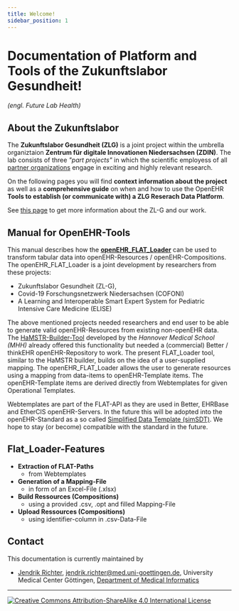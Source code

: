 ```yaml
---
title: Welcome!
sidebar_position: 1
---
```


# Documentation of Platform and Tools of the Zukunftslabor Gesundheit!  
_(engl. Future Lab Health)_

## About the Zukunftslabor
The **Zukunftslabor Gesundheit (ZLG)** is a joint project within the umbrella organiztaion 
**Zentrum für digitale Innovationen Niedersachsen (ZDIN)**. The lab consists of three _"part projects"_ in which the scientific employess of all [partner organizations](./misc/partners.md) engage in exciting and highly relevant research.

On the following pages you will find **context information about the project** as well as a **comprehensive guide** on when and how to use the OpenEHR **Tools to establish (or communicate with) a ZLG Reserach Data Platform**.

See [this page](/docs/docs/context/zukunftslabor_gesundheit) to get more information about the ZL-G and our work.

## Manual for OpenEHR-Tools
This manual describes how the **[openEHR_FLAT_Loader](https://gitlab.gwdg.de/medinfpub/openehr_flat_loader)** can be used to transform tabular data into openEHR-Resources / openEHR-Compositions.
The openEHR_FLAT_Loader is a joint development by researchers from these projects:

- Zukunftslabor Gesundheit (ZL-G),
- Covid-19 Forschungsnetzwerk Niedersachsen (COFONI)
- A Learning and Interoperable Smart Expert System for Pediatric Intensive Care Medicine (ELISE)

The above mentioned projects needed researchers and end user to be able to generate valid openEHR-Resources from existing non-openEHR data.
The [HaMSTR-Builder-Tool](https://gitlab.plri.de/tute/HAMSTRETLBuilder) developed by the _Hannover Medical School (MHH)_ already offered this functionality but needed a (commercial) Better / thinkEHR openEHR-Repository to work. The present FLAT_Loader tool, similar to the HaMSTR builder, builds on the idea of a user-supplied mapping. The openEHR_FLAT_Loader allows the user to generate resources using a mapping from data-items to openEHR-Template items. The openEHR-Template items are derived directly from Webtemplates for given Operational Templates.

Webtemplates are part of the FLAT-API as they are used in Better, EHRBase and EtherCIS openEHR-Servers.
In the future this will be adopted into the openEHR-Standard as a so called [Simplified Data Template (simSDT)](https://specifications.openehr.org/releases/ITS-REST/latest/simplified_data_template.html).
We hope to stay (or become) compatible with the standard in the future.
 
## Flat_Loader-Features
- **Extraction of FLAT-Paths** 
  - from Webtemplates
- **Generation of a Mapping-File** 
  - in form of an Excel-File (.xlsx)
- **Build Ressources (Compositions)** 
  - using a provided .csv, .opt and filled Mapping-File
- **Upload Ressources (Compositions)** 
  - using identifier-column in .csv-Data-File 

## Contact

This documentation is currently maintained by 
* [Jendrik Richter](https://orcid.org/0000-0002-3254-7380), 
jendrik.richter@med.uni-goettingen.de, 
University Medical Center Göttingen, [Department of Medical Informatics](http://mi.umg.eu)

---
[![Creative Commons Attribution-ShareAlike 4.0 International License](https://i.creativecommons.org/l/by-sa/4.0/88x31.png "Creative Commons Attribution-ShareAlike 4.0 International License")](http://creativecommons.org/licenses/by-sa/4.0/)